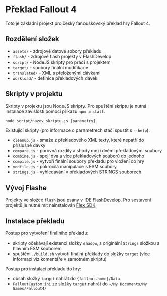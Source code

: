 # Překlad Fallout 4

Toto je základní projekt pro český fanouškovský překlad hry Fallout 4.

## Rozdělení složek

 * `assets/` - zdrojové datové sobory překladu
 * `flash/` - zdrojové flash projekty v FlashDevelop
 * `script/` - NodeJS skripty pro práci s projektem
 * `target/` - soubory finální modifikace
 * `translated/` - XML s přeloženými dávkami
 * `workload/` - definice překladových dávek

## Skripty v projektu

Skripty v projektu jsou NodeJS skripty. Pro spuštění skriptu je nutná instalace závislostí pomocí příkazu `npm install`.

    node script/nazev_skriptu.js [parametry]

Existující skripty (pro informace o parametrech stačí spustit s `--help`):

 * `cleanup.js` - smaže z překladového XML texty, které nepatří do příslušné dávky
 * `compare.js` - porovná rozdíly a shody mezi dvěmi překladovými soubory
 * `combine.js` - spojí dva a více překladových souborů do jednoho
 * `compile.js` - vytvoří finální soubory překladu pro vložení do hry
 * `modfile.js` - pokročilá manipulace s ESM soubory
 * `strings.js` - vyhledávání v překladových STRINGS souborech

## Vývoj Flashe

Projekty ve složce `flash` jsou psány v IDE [FlashDevelop](http://www.flashdevelop.org/).
Pro sestavení projektů je nutné mít nainstalován [Flex SDK](http://www.adobe.com/devnet/flex/flex-sdk-download.html).

## Instalace překladu

Postup pro vytvoření finálního překladu:

 * skripty očekávají existenci složky `shadow`, s originální `Strings` složkou a hlavním ESM souborem
 * spuštění `./build.sh` vytvoří finální překlady do složky `target` (více informací viz komentáře v samotném skriptu)

Postup pro instalaci překladu do hry:

 * obsah složky `target` nahrát do `{fallout.home}/Data`
 * `FalloutCustom.ini` ze složky `target` nahrát do `~/My Documents/My Games/Fallout4/`

